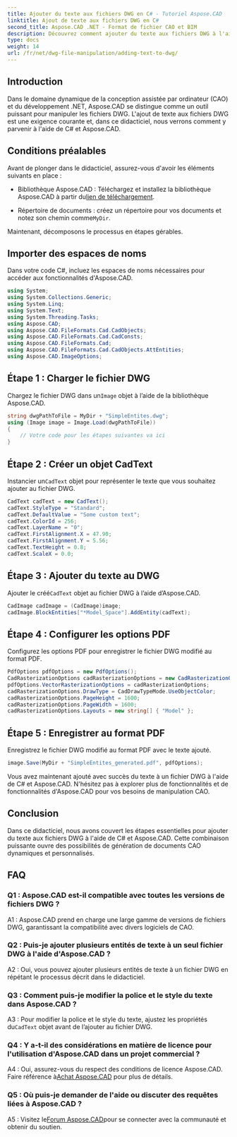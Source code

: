 ```yaml
---
title: Ajouter du texte aux fichiers DWG en C# - Tutoriel Aspose.CAD
linktitle: Ajout de texte aux fichiers DWG en C#
second_title: Aspose.CAD .NET - Format de fichier CAO et BIM
description: Découvrez comment ajouter du texte aux fichiers DWG à l'aide de C# et Aspose.CAD. Suivez ce didacticiel étape par étape pour une intégration transparente. Explorez la documentation Aspose.CAD pour obtenir des conseils complets.
type: docs
weight: 14
url: /fr/net/dwg-file-manipulation/adding-text-to-dwg/
---
```

## Introduction

Dans le domaine dynamique de la conception assistée par ordinateur (CAO) et du développement .NET, Aspose.CAD se distingue comme un outil puissant pour manipuler les fichiers DWG. L'ajout de texte aux fichiers DWG est une exigence courante et, dans ce didacticiel, nous verrons comment y parvenir à l'aide de C# et Aspose.CAD.

## Conditions préalables

Avant de plonger dans le didacticiel, assurez-vous d'avoir les éléments suivants en place :

-  Bibliothèque Aspose.CAD : Téléchargez et installez la bibliothèque Aspose.CAD à partir du[lien de téléchargement](https://releases.aspose.com/cad/net/).

-  Répertoire de documents : créez un répertoire pour vos documents et notez son chemin comme`MyDir`.

Maintenant, décomposons le processus en étapes gérables.

## Importer des espaces de noms

Dans votre code C#, incluez les espaces de noms nécessaires pour accéder aux fonctionnalités d'Aspose.CAD.

```csharp
using System;
using System.Collections.Generic;
using System.Linq;
using System.Text;
using System.Threading.Tasks;
using Aspose.CAD;
using Aspose.CAD.FileFormats.Cad.CadObjects;
using Aspose.CAD.FileFormats.Cad.CadConsts;
using Aspose.CAD.FileFormats.Cad;
using Aspose.CAD.FileFormats.Cad.CadObjects.AttEntities;
using Aspose.CAD.ImageOptions;
```

## Étape 1 : Charger le fichier DWG

 Chargez le fichier DWG dans un`Image` objet à l’aide de la bibliothèque Aspose.CAD.

```csharp
string dwgPathToFile = MyDir + "SimpleEntites.dwg";
using (Image image = Image.Load(dwgPathToFile))
{
    // Votre code pour les étapes suivantes va ici
}
```

## Étape 2 : Créer un objet CadText

 Instancier un`CadText` objet pour représenter le texte que vous souhaitez ajouter au fichier DWG.

```csharp
CadText cadText = new CadText();
cadText.StyleType = "Standard";
cadText.DefaultValue = "Some custom text";
cadText.ColorId = 256;
cadText.LayerName = "0";
cadText.FirstAlignment.X = 47.90;
cadText.FirstAlignment.Y = 5.56;
cadText.TextHeight = 0.8;
cadText.ScaleX = 0.0;
```

## Étape 3 : Ajouter du texte au DWG

 Ajouter le créé`CadText` objet au fichier DWG à l’aide d’Aspose.CAD.

```csharp
CadImage cadImage = (CadImage)image;
cadImage.BlockEntities["*Model_Space"].AddEntity(cadText);
```

## Étape 4 : Configurer les options PDF

Configurez les options PDF pour enregistrer le fichier DWG modifié au format PDF.

```csharp
PdfOptions pdfOptions = new PdfOptions();
CadRasterizationOptions cadRasterizationOptions = new CadRasterizationOptions();
pdfOptions.VectorRasterizationOptions = cadRasterizationOptions;
cadRasterizationOptions.DrawType = CadDrawTypeMode.UseObjectColor;
cadRasterizationOptions.PageHeight = 1600;
cadRasterizationOptions.PageWidth = 1600;
cadRasterizationOptions.Layouts = new string[] { "Model" };
```

## Étape 5 : Enregistrer au format PDF

Enregistrez le fichier DWG modifié au format PDF avec le texte ajouté.

```csharp
image.Save(MyDir + "SimpleEntites_generated.pdf", pdfOptions);
```

Vous avez maintenant ajouté avec succès du texte à un fichier DWG à l'aide de C# et Aspose.CAD. N'hésitez pas à explorer plus de fonctionnalités et de fonctionnalités d'Aspose.CAD pour vos besoins de manipulation CAO.

## Conclusion

Dans ce didacticiel, nous avons couvert les étapes essentielles pour ajouter du texte aux fichiers DWG à l'aide de C# et Aspose.CAD. Cette combinaison puissante ouvre des possibilités de génération de documents CAO dynamiques et personnalisés.

## FAQ

### Q1 : Aspose.CAD est-il compatible avec toutes les versions de fichiers DWG ?

A1 : Aspose.CAD prend en charge une large gamme de versions de fichiers DWG, garantissant la compatibilité avec divers logiciels de CAO.

### Q2 : Puis-je ajouter plusieurs entités de texte à un seul fichier DWG à l'aide d'Aspose.CAD ?

A2 : Oui, vous pouvez ajouter plusieurs entités de texte à un fichier DWG en répétant le processus décrit dans le didacticiel.

### Q3 : Comment puis-je modifier la police et le style du texte dans Aspose.CAD ?

 A3 : Pour modifier la police et le style du texte, ajustez les propriétés du`CadText` objet avant de l’ajouter au fichier DWG.

### Q4 : Y a-t-il des considérations en matière de licence pour l'utilisation d'Aspose.CAD dans un projet commercial ?

 A4 : Oui, assurez-vous du respect des conditions de licence Aspose.CAD. Faire référence à[Achat Aspose.CAD](https://purchase.aspose.com/buy) pour plus de détails.

### Q5 : Où puis-je demander de l'aide ou discuter des requêtes liées à Aspose.CAD ?

 A5 : Visitez le[Forum Aspose.CAD](https://forum.aspose.com/c/cad/19)pour se connecter avec la communauté et obtenir du soutien.